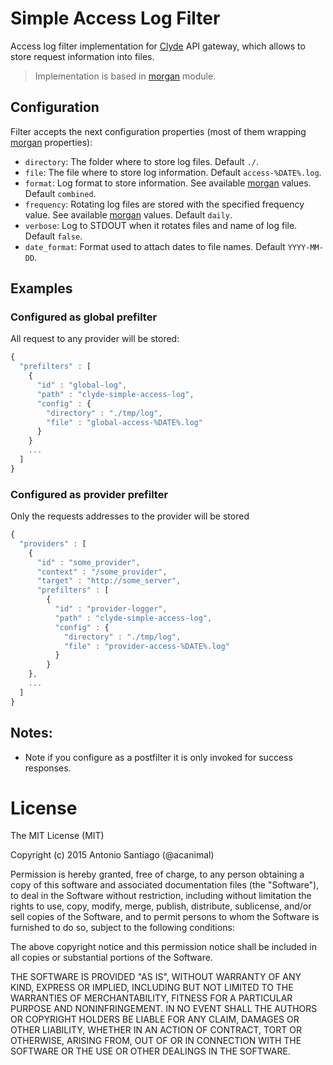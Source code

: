 # Simple Access Log Filter

Access log filter implementation for [Clyde](https://github.com/acanimal/clyde) API gateway, which allows to store request information into files.

> Implementation is based in [morgan](https://github.com/expressjs/morgan) module.

## Configuration

Filter accepts the next configuration properties (most of them wrapping [morgan](https://github.com/expressjs/morgan) properties):

* `directory`: The folder where to store log files. Default `./`.
* `file`: The file where to store log information. Default `access-%DATE%.log`.
* `format`: Log format to store information. See available [morgan](https://github.com/expressjs/morgan) values. Default `combined`.
* `frequency`: Rotating log files are stored with the specified frequency value. See available [morgan](https://github.com/expressjs/morgan) values. Default `daily`.
* `verbose`: Log to STDOUT when it rotates files and name of log file. Default `false`.
* `date_format`: Format used to attach dates to file names. Default `YYYY-MM-DD`.


## Examples

### Configured as global prefilter

All request to any provider will be stored:

```javascript
{
  "prefilters" : [
    {
      "id" : "global-log",
      "path" : "clyde-simple-access-log",
      "config" : {
        "directory" : "./tmp/log",
        "file" : "global-access-%DATE%.log"
      }
    }
    ...
  ]
}
```

### Configured as provider prefilter

Only the requests addresses to the provider will be stored

```javascript
{
  "providers" : [
    {
      "id" : "some_provider",
      "context" : "/some_provider",
      "target" : "http://some_server",
      "prefilters" : [
        {
          "id" : "provider-logger",
          "path" : "clyde-simple-access-log",
          "config" : {
            "directory" : "./tmp/log",
            "file" : "provider-access-%DATE%.log"
          }
        }
    },
    ...
  ]
}
```


## Notes:

* Note if you configure as a postfilter it is only invoked for success responses.


# License

The MIT License (MIT)

Copyright (c) 2015 Antonio Santiago (@acanimal)

Permission is hereby granted, free of charge, to any person obtaining a copy
of this software and associated documentation files (the "Software"), to deal
in the Software without restriction, including without limitation the rights
to use, copy, modify, merge, publish, distribute, sublicense, and/or sell
copies of the Software, and to permit persons to whom the Software is
furnished to do so, subject to the following conditions:

The above copyright notice and this permission notice shall be included in all
copies or substantial portions of the Software.

THE SOFTWARE IS PROVIDED "AS IS", WITHOUT WARRANTY OF ANY KIND, EXPRESS OR
IMPLIED, INCLUDING BUT NOT LIMITED TO THE WARRANTIES OF MERCHANTABILITY,
FITNESS FOR A PARTICULAR PURPOSE AND NONINFRINGEMENT. IN NO EVENT SHALL THE
AUTHORS OR COPYRIGHT HOLDERS BE LIABLE FOR ANY CLAIM, DAMAGES OR OTHER
LIABILITY, WHETHER IN AN ACTION OF CONTRACT, TORT OR OTHERWISE, ARISING FROM,
OUT OF OR IN CONNECTION WITH THE SOFTWARE OR THE USE OR OTHER DEALINGS IN THE
SOFTWARE.
